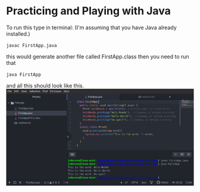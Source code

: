 # Practicing and Playing with Java
To run this type in terminal: (I'm assuming that you have Java already installed.)
```
javac FirstApp.java

```
this would generate another file called FirstApp.class then you need to run that
```
java FirstApp
```
and all this should look like this.
![First app with Java](javaFirstApp.png)
